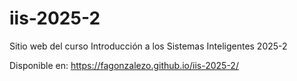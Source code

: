 # iis-2025-2

Sitio web del curso Introducción a los Sistemas Inteligentes 2025-2

Disponible en: https://fagonzalezo.github.io/iis-2025-2/